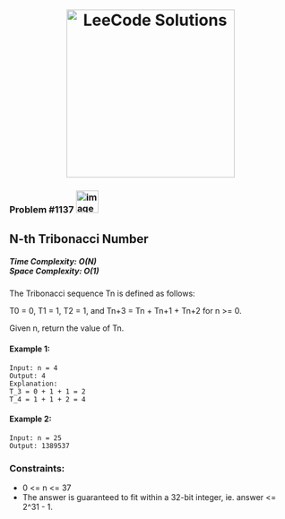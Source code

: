 <h1 align="center"><a href="https://www.linkedin.com/in/antriksh1305/"><img src="https://camo.githubusercontent.com/1eca2365da012b44816f2402011dc3ba78cefbe78228b22d60161a898d015b67/68747470733a2f2f6d69726f2e6d656469756d2e636f6d2f6d61782f313230302f312a4c75723972724a49547346526e7549595552596b53672e6a706567" alt="LeeCode Solutions" width="300"></a>
</h1>

<h3>Problem #1137 <img width="40" alt="image" src="https://user-images.githubusercontent.com/100402656/215524434-d1db6ad6-5b3f-4bbe-b6cd-42dbf75cf387.png">
</h3>

## N-th Tribonacci Number

<h5>Time Complexity: <b>O(N)</b> <br>Space Complexity: <b>O(1)</b></h5>

The Tribonacci sequence Tn is defined as follows: 

T0 = 0, T1 = 1, T2 = 1, and Tn+3 = Tn + Tn+1 + Tn+2 for n >= 0.

Given n, return the value of Tn.

#### Example 1:
```
Input: n = 4
Output: 4
Explanation:
T_3 = 0 + 1 + 1 = 2
T_4 = 1 + 1 + 2 = 4
```

#### Example 2:
```
Input: n = 25
Output: 1389537
```

### Constraints:
- 0 <= n <= 37
- The answer is guaranteed to fit within a 32-bit integer, ie. answer <= 2^31 - 1.
